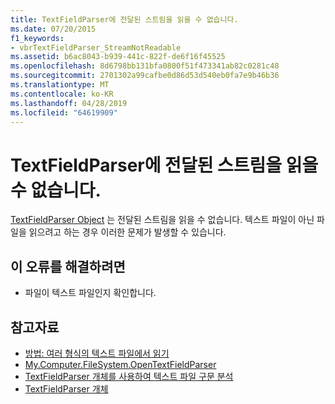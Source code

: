 ```yaml
---
title: TextFieldParser에 전달된 스트림을 읽을 수 없습니다.
ms.date: 07/20/2015
f1_keywords:
- vbrTextFieldParser_StreamNotReadable
ms.assetid: b6ac8043-b939-441c-822f-de6f16f45525
ms.openlocfilehash: 8d6798bb131bfa0800f51f473341ab82c0281c48
ms.sourcegitcommit: 2701302a99cafbe0d86d53d540eb0fa7e9b46b36
ms.translationtype: MT
ms.contentlocale: ko-KR
ms.lasthandoff: 04/28/2019
ms.locfileid: "64619909"
---
```

# <a name="the-stream-passed-to-textfieldparser-cannot-be-read"></a>TextFieldParser에 전달된 스트림을 읽을 수 없습니다.
[TextFieldParser Object](../../visual-basic/language-reference/objects/textfieldparser-object.md) 는 전달된 스트림을 읽을 수 없습니다. 텍스트 파일이 아닌 파일을 읽으려고 하는 경우 이러한 문제가 발생할 수 있습니다.  
  
## <a name="to-correct-this-error"></a>이 오류를 해결하려면  
  
- 파일이 텍스트 파일인지 확인합니다.  
  
## <a name="see-also"></a>참고자료

- [방법: 여러 형식의 텍스트 파일에서 읽기](../../visual-basic/developing-apps/programming/drives-directories-files/how-to-read-from-text-files-with-multiple-formats.md)
- [My.Computer.FileSystem.OpenTextFieldParser](xref:Microsoft.VisualBasic.FileIO.FileSystem.OpenTextFieldParser%2A)
- [TextFieldParser 개체를 사용하여 텍스트 파일 구문 분석](../../visual-basic/developing-apps/programming/drives-directories-files/parsing-text-files-with-the-textfieldparser-object.md)
- [TextFieldParser 개체](../../visual-basic/language-reference/objects/textfieldparser-object.md)
